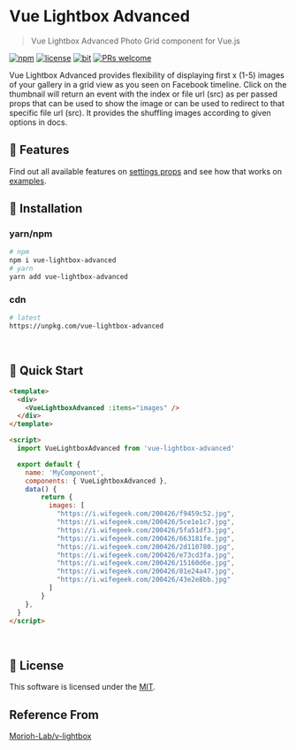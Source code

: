 # Vue Lightbox Advanced

> Vue Lightbox Advanced Photo Grid component for Vue.js

[![npm](https://img.shields.io/badge/npm-1.0.0-blue)](https://www.npmjs.com/package/vue-lightbox-advanced)
[![license](https://img.shields.io/badge/license-MIT-green)](https://github.com/codeeshop-oc/vue-lightbox-advanced/blob/main/LICENSE)
[![bit](https://img.shields.io/badge/components-1-yellowgreen)](https://github.com/codeeshop-oc/vue-lightbox-advanced/blob/main/src/VueLightboxAdvanced.vue)
[![PRs welcome](https://img.shields.io/badge/PRs-welcome-ff69b4.svg)](https://github.com/codeeshop-oc/vue-lightbox-advanced/issues?&q=is%3Aissue+is%3Aopen)

Vue Lightbox Advanced provides flexibility of displaying first x (1-5) images of your gallery in a grid view as you seen on Facebook timeline. Click on the thumbnail will return an event with the index or file url (src) as per passed props that can be used to show the image or can be used to redirect to that specific file url (src).
It provides the shuffling images according to given options in docs.


## 🎨 Features

Find out all available features on [settings props](https://github.com/codeeshop-oc/vue-lightbox-advanced/blob/main/docs/API.md#props) and see how that works on [examples](https://codeeshop-oc.github.io/vue-lightbox-advanced/).


## 🚚 Installation

### yarn/npm

```bash
# npm
npm i vue-lightbox-advanced
# yarn
yarn add vue-lightbox-advanced
```

### cdn

```bash
# latest
https://unpkg.com/vue-lightbox-advanced
```

<br/>

## 🚀 Quick Start

```html
<template>
  <div>
    <VueLightboxAdvanced :items="images" />
  </div>
</template>

<script>
  import VueLightboxAdvanced from 'vue-lightbox-advanced'

  export default {
    name: 'MyComponent',
    components: { VueLightboxAdvanced },
    data() {
	    return {
	      images: [
	        "https://i.wifegeek.com/200426/f9459c52.jpg",
	        "https://i.wifegeek.com/200426/5ce1e1c7.jpg",
	        "https://i.wifegeek.com/200426/5fa51df3.jpg",
	        "https://i.wifegeek.com/200426/663181fe.jpg",
	        "https://i.wifegeek.com/200426/2d110780.jpg",
	        "https://i.wifegeek.com/200426/e73cd3fa.jpg",
	        "https://i.wifegeek.com/200426/15160d6e.jpg",
	        "https://i.wifegeek.com/200426/81e24a47.jpg",
	        "https://i.wifegeek.com/200426/43e2e8bb.jpg"
	      ]
	    }
	},
  }
</script>
```

<br/>

## 🔖 License

This software is licensed under the [MIT](https://github.com/codeeshop-oc/vue-lightbox-advanced/blob/main/LICENSE).

## Reference From

[Morioh-Lab/v-lightbox](https://github.com/Morioh-Lab/v-lightbox)